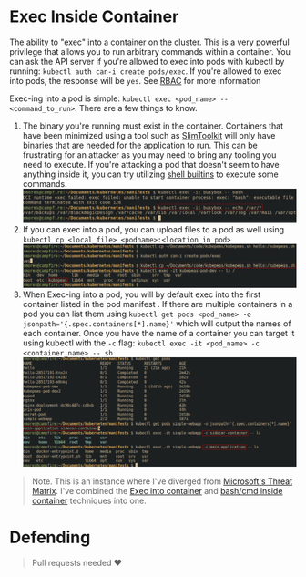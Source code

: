 # Exec Inside Container

The ability to "exec" into a container on the cluster. This is a very powerful privilege that allows you to run arbitrary commands within a container. You can ask the API server if you're allowed to exec into pods with kubectl by running: `kubectl auth can-i create pods/exec`. If you're allowed to exec into pods, the response will be `yes`.  See [RBAC](RBAC.md) for more information

Exec-ing into a pod is simple: `kubectl exec <pod_name> -- <command_to_run>`. There are a few things to know. 
1. The binary you're running must exist in the container. Containers that have been minimized using a tool such as [SlimToolkit](https://github.com/slimtoolkit/slim) will only have binaries that are needed for the application to run. This can be frustrating for an attacker as you may need to bring any tooling you need to execute. If you're attacking a pod that doesn't seem to have anything inside it, you can try utilizing [shell builtins](https://www.gnu.org/software/bash/manual/html_node/Bourne-Shell-Builtins.html) to execute some commands.
![](../images/Pasted%20image%2020240329001449.png)
2. If you can exec into a pod, you can upload files to a pod as well using `kubectl cp <local_file> <podname>:<location_in_pod>`
![](../images/Pasted%20image%2020240321102339.png)
3. When Exec-ing into a pod, you will by default exec into the first container listed in the pod manifest . If there are multiple containers in a pod you can list them using `kubectl get pods <pod_name> -o jsonpath='{.spec.containers[*].name}'` which will output the names of each container. Once you have the name of a container you can target it using kubectl with the `-c` flag: `kubectl exec -it <pod_name> -c <container_name> -- sh`
		![](../images/Pasted%20image%2020240321103439.png)
		
> Note. This is an instance where I've diverged from [Microsoft's Threat Matrix](https://microsoft.github.io/Threat-Matrix-for-Kubernetes/). I've combined the [Exec into container](https://microsoft.github.io/Threat-Matrix-for-Kubernetes/techniques/Exec%20into%20container/)  and [bash/cmd inside container](https://microsoft.github.io/Threat-Matrix-for-Kubernetes/techniques/bash%20or%20cmd%20inside%20container/) techniques into one.


# Defending
> Pull requests needed ❤️ 